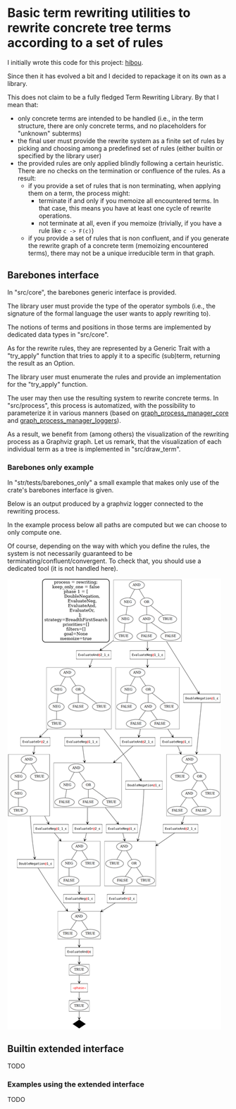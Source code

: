 # Basic term rewriting utilities to rewrite concrete tree terms according to a set of rules

I initially wrote this code for this project: [hibou](https://github.com/erwanM974/hibou_label).

Since then it has evolved a bit and I decided to repackage it on its own as a library.

This does not claim to be a fully fledged Term Rewriting Library.
By that I mean that:
- only concrete terms are intended to be handled (i.e., in the term structure, there are only concrete terms, and no placeholders for "unknown" subterms)
- the final user must provide the rewrite system as a finite set of rules by picking and choosing among a predefined set of rules (either builtin or specified by the library user)
- the provided rules are only applied blindly following a certain heuristic. There are no checks on the termination or confluence of the rules. As a result:
  - if you provide a set of rules that is non terminating, when applying them on a term, the process might:
    - terminate if and only if you memoize all encountered terms. In that case, this means you have at least one cycle of rewrite operations.
    - not terminate at all, even if you memoize (trivially, if you have a rule like `c -> F(c)`)
  - if you provide a set of rules that is non confluent, and if you generate the rewrite graph of a concrete term (memoizing encountered terms), there may not be a unique irreducible term in that graph.

## Barebones interface

In "src/core", the barebones generic interface is provided.

The library user must provide the type of the operator symbols (i.e., the signature of the formal language the user wants to apply rewriting to).

The notions of terms and positions in those terms are implemented by dedicated data types in "src/core".

As for the rewrite rules, they are represented by a Generic Trait with a "try_apply" function that tries to apply it to a specific (sub)term, returning the result as an Option.

The library user must enumerate the rules and provide an implementation for the "try_apply" function.

The user may then use the resulting system to rewrite concrete terms.
In "src/process", this process is automatized, with the possibility to parameterize it in various manners
(based on [graph_process_manager_core](https://crates.io/crates/graph_process_manager_core) and [graph_process_manager_loggers](https://crates.io/crates/graph_process_manager_loggers)).

As a result, we benefit from (among others) the visualization of the rewriting process as a Graphviz graph.
Let us remark, that the visualization of each individual term as a tree is implemented in "src/draw_term".

### Barebones only example

In "str/tests/barebones_only" a small example that makes only use of the crate's barebones interface is given.

Below is an output produced by a graphviz logger connected to the rewriting process.

In the example process below all paths are computed but we can choose to only compute one.

Of course, depending on the way with which you define the rules, the system is not necessarily guaranteed to be terminating/confluent/convergent.
To check that, you should use a dedicated tool (it is not handled here).

<img src="./README_images/rewrite.svg" alt="example">



## Builtin extended interface

TODO

### Examples using the extended interface

TODO 







